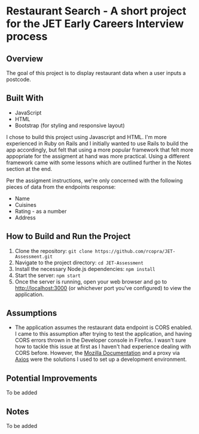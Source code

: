 # Restaurant Search - A short project for the JET Early Careers Interview process

## Overview

The goal of this project is to display restaurant data when a user inputs a postcode.

## Built With

- JavaScript
- HTML
- Bootstrap (for styling and responsive layout)

I chose to build this project using Javascript and HTML. I'm more experienced in Ruby on Rails and I initially wanted to use Rails to build the app accordingly, but felt that using a more popular framework that felt more appopriate for the assigment at hand was more practical. Using a different framework came with some lessons which are outlined further in the Notes section at the end.

Per the assigment instructions, we're only concerned with the following pieces of data from the endpoints response:

- Name
- Cuisines
- Rating - as a number
- Address

## How to Build and Run the Project

1. Clone the repository:
   `git clone https://github.com/rcopra/JET-Assessment.git`
2. Navigate to the project directory:
   `cd JET-Assessment`
3. Install the necessary Node.js dependencies:
   `npm install`
4. Start the server:
   `npm start`
5. Once the server is running, open your web browser and go to [http://localhost:3000](http://localhost:3000) (or whichever port you've configured) to view the application.

## Assumptions

- The application assumes the restaurant data endpoint is CORS enabled. I came to this assumption after trying to test the application, and having CORS errors thrown in the Developer console in Firefox. I wasn't sure how to tackle this issue at first as I haven't had experience dealing with CORS before. However, the [Mozilla Documentation](https://developer.mozilla.org/en-US/docs/Web/HTTP/CORSl) and a proxy via [Axios](https://github.com/axios/axios) were the solutions I used to set up a development environment.

## Potential Improvements

To be added

## Notes

To be added
